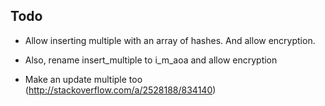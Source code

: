 Todo
----

* Allow inserting multiple with an array of hashes. And allow encryption.

* Also, rename insert_multiple to i_m_aoa and allow encryption

* Make an update multiple too (http://stackoverflow.com/a/2528188/834140)
